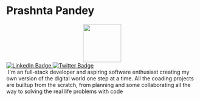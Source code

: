 <h1>Prashnta Pandey</h1>
<div id="header" align="center">
  <img src="https://media.giphy.com/media/M9gbBd9nbDrOTu1Mqx/giphy.gif" width="100"/>
</div>
<div id="badges">
  <a href="https://www.linkedin.com/in/prashnta-pandey-2b91211a3/">
    <img src="https://img.shields.io/badge/LinkedIn-blue?style=for-the-badge&logo=linkedin&logoColor=white" alt="LinkedIn Badge"/>
  </a>
  <a href="https://twitter.com/PrashntaPandey">
    <img src="https://img.shields.io/badge/Twitter-blue?style=for-the-badge&logo=twitter&logoColor=white" alt="Twitter Badge"/>
  </a>
</div>
<img src="https://komarev.com/ghpvc/?username=pandeyprashant123-coder&style=flat-square&color=blue" alt=""/>
I'm an full-stack developer and aspiring software enthusiast creating my own version
of the digital world one step at a time. All the coading projects are builtup from the
scratch, from planning and some collaborating all the way to solving the real life problems
with code
